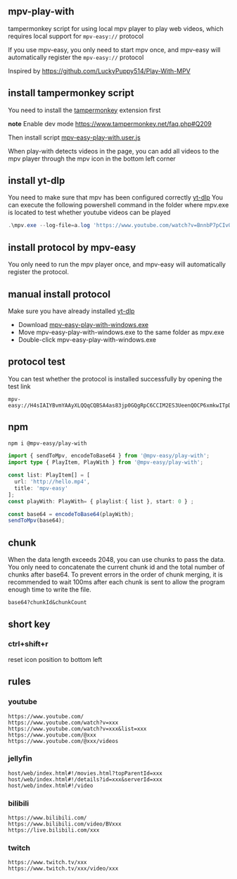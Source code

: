 ## mpv-play-with

tampermonkey script for using local mpv player to play web videos, which requires local support for `mpv-easy://` protocol

If you use mpv-easy, you only need to start mpv once, and mpv-easy will automatically register the `mpv-easy://` protocol

Inspired by https://github.com/LuckyPuppy514/Play-With-MPV

## install tampermonkey script

You need to install the [tampermonkey](https://www.tampermonkey.net/) extension first

**note**
Enable dev mode https://www.tampermonkey.net/faq.php#Q209

Then install script [mpv-easy-play-with.user.js](https://github.com/mpv-easy/mpv-easy/releases/latest/download/mpv-easy-play-with.user.js)

When play-with detects videos in the page, you can add all videos to the mpv player through the mpv icon in the bottom left corner

## install yt-dlp
You need to make sure that mpv has been configured correctly [yt-dlp](https://github.com/yt-dlp/yt-dlp)
You can execute the following powershell command in the folder where mpv.exe is located to test whether youtube videos can be played
```powershell
.\mpv.exe --log-file=a.log 'https://www.youtube.com/watch?v=BnnbP7pCIvQ'
```

## install protocol by mpv-easy

You only need to run the mpv player once, and mpv-easy will automatically register the protocol.

## manual install protocol

Make sure you have already installed [yt-dlp](https://github.com/yt-dlp/yt-dlp)

- Download [mpv-easy-play-with-windows.exe](https://github.com/mpv-easy/mpv-easy/releases/latest/download/mpv-easy-play-with-windows.exe)
- Move mpv-easy-play-with-windows.exe to the same folder as mpv.exe
- Double-click mpv-easy-play-with-windows.exe

## protocol test

You can test whether the protocol is installed successfully by opening the test link
```
mpv-easy://H4sIAIYBvmYAAyXLQQqCQBSA4as83jp0GQgRpC6CCIM2ES3UeenQOCP6xmkwITpDV+oinSSh1b/5vxFblXsle8ZoxH/PI9pOYYQ1c9tHYeicC7yxbAsKStOELueyXg+rjdZFtmzj7XDABbJkRbOKfUFda/UtglRU1Fmtqevh+3xDqoXUFRxraggesCOGk7GQGKeh8JDkTgrIjOhlLj4vMy974quSd5wu0/QDJfFha6wAAAA=
```


## npm

```bash
npm i @mpv-easy/play-with
```

```ts
import { sendToMpv, encodeToBase64 } from '@mpv-easy/play-with';
import type { PlayItem, PlayWith } from '@mpv-easy/play-with';

const list: PlayItem[] = [
  url: 'http://hello.mp4',
  title: 'mpv-easy'
];
const playWith: PlayWith= { playlist:{ list }, start: 0 } ;

const base64 = encodeToBase64(playWith);
sendToMpv(base64);
```

## chunk

When the data length exceeds 2048, you can use chunks to pass the data. You only need to concatenate the current chunk id and the total number of chunks after base64.
To prevent errors in the order of chunk merging, it is recommended to wait 100ms after each chunk is sent to allow the program enough time to write the file.

```
base64?chunkId&chunkCount
```

## short key

### ctrl+shift+r

reset icon position to bottom left

## rules

### youtube

```
https://www.youtube.com/
https://www.youtube.com/watch?v=xxx
https://www.youtube.com/watch?v=xxx&list=xxx
https://www.youtube.com/@xxx
https://www.youtube.com/@xxx/videos
```

### jellyfin

```
host/web/index.html#!/movies.html?topParentId=xxx
host/web/index.html#!/details?id=xxx&serverId=xxx
host/web/index.html#!/video
```

### bilibili

```
https://www.bilibili.com/
https://www.bilibili.com/video/BVxxx
https://live.bilibili.com/xxx
```

### twitch

```
https://www.twitch.tv/xxx
https://www.twitch.tv/xxx/video/xxx
```
